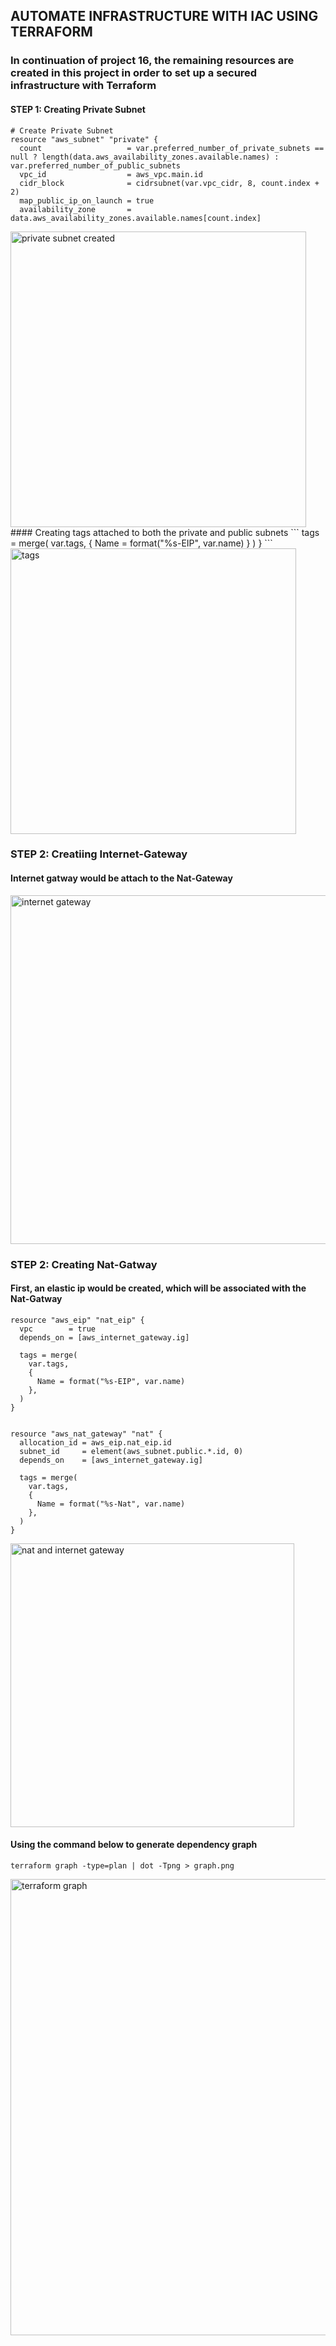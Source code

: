 ## AUTOMATE INFRASTRUCTURE WITH IAC USING TERRAFORM
### In continuation of project 16, the remaining resources are created in this project in order to set up a secured infrastructure with Terraform
#### STEP 1: Creating Private Subnet
```
# Create Private Subnet 
resource "aws_subnet" "private" {
  count                   = var.preferred_number_of_private_subnets == null ? length(data.aws_availability_zones.available.names) : var.preferred_number_of_public_subnets
  vpc_id                  = aws_vpc.main.id
  cidr_block              = cidrsubnet(var.vpc_cidr, 8, count.index + 2)
  map_public_ip_on_launch = true
  availability_zone       = data.aws_availability_zones.available.names[count.index]
```
<img width="473" alt="private subnet created" src="https://user-images.githubusercontent.com/112771723/203789764-de9c4bdc-bc27-4e7d-b96f-134a7c30bc3d.png">
#### Creating tags attached to both the private and public subnets
```
tags = merge(
    var.tags,
    {
      Name = format("%s-EIP", var.name)
    }
  )  
}
```
<img width="457" alt="tags" src="https://user-images.githubusercontent.com/112771723/203792792-c14850fa-c656-46d2-b51e-dc9cc877054c.png">

### STEP 2: Creatiing Internet-Gateway
#### Internet gatway would be attach to the Nat-Gateway
<img width="558" alt="internet gateway" src="https://user-images.githubusercontent.com/112771723/203794458-9c6d5b20-a5d5-4aac-93f7-9cc1d51d886e.png">

### STEP 2: Creating Nat-Gatway
#### First, an elastic ip would be created, which will be associated with the Nat-Gatway
```
resource "aws_eip" "nat_eip" {
  vpc        = true
  depends_on = [aws_internet_gateway.ig]

  tags = merge(
    var.tags,
    {
      Name = format("%s-EIP", var.name)
    },
  )
}


resource "aws_nat_gateway" "nat" {
  allocation_id = aws_eip.nat_eip.id
  subnet_id     = element(aws_subnet.public.*.id, 0)
  depends_on    = [aws_internet_gateway.ig]

  tags = merge(
    var.tags,
    {
      Name = format("%s-Nat", var.name)
    },
  )
}
```
<img width="454" alt="nat and internet gateway" src="https://user-images.githubusercontent.com/112771723/203799931-ff4e84d0-4d6a-455d-ba27-1399639f2ae0.png">

#### Using the command below to generate dependency graph
```
terraform graph -type=plan | dot -Tpng > graph.png
```
<img width="730" alt="terraform graph" src="https://user-images.githubusercontent.com/112771723/203800598-ac3e0c12-0aab-4808-ba50-9bc33974d389.png">


